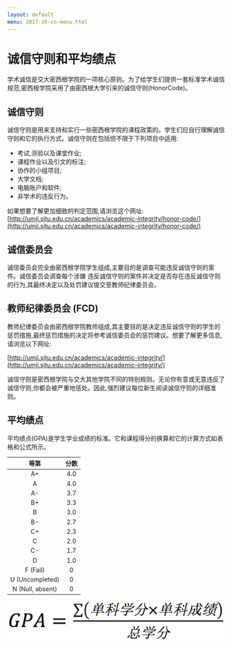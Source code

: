 ```yaml
---
layout: default
menu: 2017-zh-cn-menu.html
---
```


# 诚信守则和平均绩点
学术诚信是交大密西根学院的一项核心原则。为了给学生们提供一套标准学术诚信规范,密西根学院采用了由密西根大学引来的诚信守则(HonorCode)。

## 诚信守则
诚信守则是用来支持和实行一些密西根学院的课程政策的。学生们应自行理解诚信守则和它的执行方式。诚信守则在包括但不限于下列项目中适用:

- 考试,测验以及课堂作业;
- 课程作业以及引文的标注;
- 协作的小组项目;
- 大学文档;
- 电脑账户和软件;
- 非学术的违反行为。

如果想要了解更加细致的判定范围,请浏览这个网址:[http://umji.sjtu.edu.cn/academics/academic-integrity/honor-code/](http://umji.sjtu.edu.cn/academics/academic-integrity/honor-code/)

## 诚信委员会
诚信委员会完全由密西根学院学生组成,主要目的是调查可能违反诚信守则的案件。诚信委员会调查每个涉嫌 违反诚信守则的案件并决定是否存在违反诚信守则的行为,其最终决定以及处罚建议提交至教师纪律委员会。

## 教师纪律委员会 (FCD)
教师纪律委员会由密西根学院教师组成,其主要目的是决定违反诚信守则的学生的惩罚措施,最终惩罚措施的决定将参考诚信委员会的惩罚建议。想要了解更多信息,请浏览以下网址:

[http://umji.sjtu.edu.cn/academics/academic-integrity/](http://umji.sjtu.edu.cn/academics/academic-integrity/)

诚信守则是密西根学院与交大其他学院不同的特别规则。无论你有意或无意违反了诚信守则,你都会被严重地惩处。因此,强烈建议每位新生阅读诚信守则的详细准则。

## 平均绩点
平均绩点(GPA)是学生学业成绩的标准。它和课程得分的换算和它的计算方式如表格和公式所示。

| 等第 | 分数 |
| :---: | :---: |
| A+ | 4.0 |
| A  | 4.0 |
| A- | 3.7 |
| B+ | 3.3 |
| B  | 3.0 |
| B- | 2.7 |
| C+ | 2.3 |
| C  | 2.0 |
| C- | 1.7 |
| D  | 1.0 |
| F (Fail) | 0 |
| U (Uncompleted) | 0 |
| N (Null, absent) | 0 |

![](../imgs/gpa-zh-cn.jpg)




